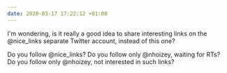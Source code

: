 ```yaml
---
date: 2020-03-17 17:22:12 +01:00
---
```


I'm wondering, is it really a good idea to share interesting links on the @nice_links separate Twitter account, instead of this one?

Do you follow @nice_links?
Do you follow only @nhoizey, waiting for RTs?
Do you follow only @nhoizey, not interested in such links?
